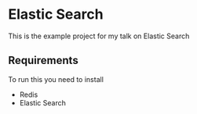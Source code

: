 # Elastic Search

This is the example project for my talk on Elastic Search

## Requirements

To run this you need to install

* Redis
* Elastic Search
